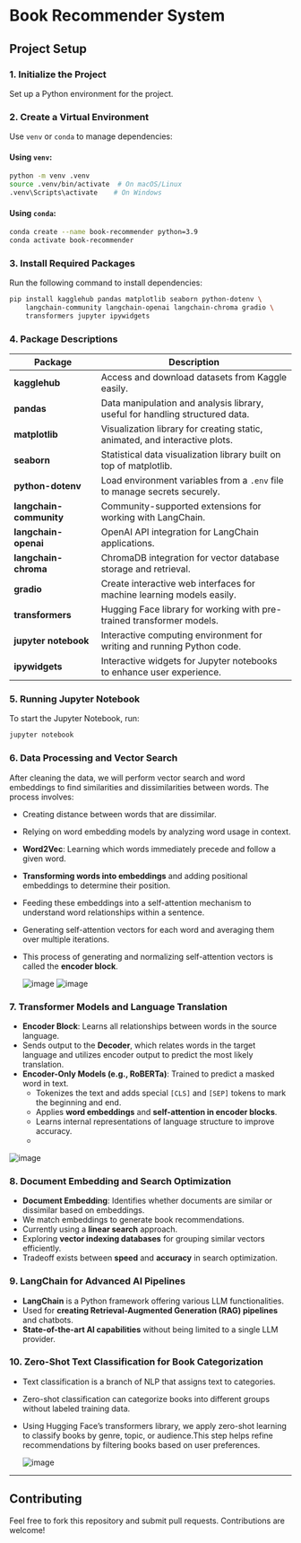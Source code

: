 # Book Recommender System

## Project Setup

### 1. Initialize the Project
Set up a Python environment for the project.

### 2. Create a Virtual Environment
Use `venv` or `conda` to manage dependencies:

#### Using `venv`:
```bash
python -m venv .venv
source .venv/bin/activate  # On macOS/Linux
.venv\Scripts\activate    # On Windows
```

#### Using `conda`:
```bash
conda create --name book-recommender python=3.9
conda activate book-recommender
```

### 3. Install Required Packages
Run the following command to install dependencies:
```bash
pip install kagglehub pandas matplotlib seaborn python-dotenv \
    langchain-community langchain-openai langchain-chroma gradio \
    transformers jupyter ipywidgets
```

### 4. Package Descriptions
| Package              | Description |
|----------------------|-------------|
| **kagglehub**        | Access and download datasets from Kaggle easily. |
| **pandas**           | Data manipulation and analysis library, useful for handling structured data. |
| **matplotlib**       | Visualization library for creating static, animated, and interactive plots. |
| **seaborn**          | Statistical data visualization library built on top of matplotlib. |
| **python-dotenv**    | Load environment variables from a `.env` file to manage secrets securely. |
| **langchain-community** | Community-supported extensions for working with LangChain. |
| **langchain-openai** | OpenAI API integration for LangChain applications. |
| **langchain-chroma** | ChromaDB integration for vector database storage and retrieval. |
| **gradio**           | Create interactive web interfaces for machine learning models easily. |
| **transformers**     | Hugging Face library for working with pre-trained transformer models. |
| **jupyter notebook** | Interactive computing environment for writing and running Python code. |
| **ipywidgets**       | Interactive widgets for Jupyter notebooks to enhance user experience. |

### 5. Running Jupyter Notebook
To start the Jupyter Notebook, run:
```bash
jupyter notebook
```

### 6. Data Processing and Vector Search
After cleaning the data, we will perform vector search and word embeddings to find similarities and dissimilarities between words. The process involves:
- Creating distance between words that are dissimilar.
- Relying on word embedding models by analyzing word usage in context.
- **Word2Vec**: Learning which words immediately precede and follow a given word.
- **Transforming words into embeddings** and adding positional embeddings to determine their position.
- Feeding these embeddings into a self-attention mechanism to understand word relationships within a sentence.
- Generating self-attention vectors for each word and averaging them over multiple iterations.
- This process of generating and normalizing self-attention vectors is called the **encoder block**.

  ![image](https://github.com/user-attachments/assets/63746ddf-203d-4c4c-932c-6bb05876adb8)
  ![image](https://github.com/user-attachments/assets/68e52662-ca2b-4b68-b47b-21b7e244cb0c)

### 7. Transformer Models and Language Translation
- **Encoder Block**: Learns all relationships between words in the source language.
- Sends output to the **Decoder**, which relates words in the target language and utilizes encoder output to predict the most likely translation.
- **Encoder-Only Models (e.g., RoBERTa)**: Trained to predict a masked word in text.
  - Tokenizes the text and adds special `[CLS]` and `[SEP]` tokens to mark the beginning and end.
  - Applies **word embeddings** and **self-attention in encoder blocks**.
  - Learns internal representations of language structure to improve accuracy.
  - 
![image](https://github.com/user-attachments/assets/97d3c29b-5402-4e76-a032-22f783e7c548)

### 8. Document Embedding and Search Optimization
- **Document Embedding**: Identifies whether documents are similar or dissimilar based on embeddings.
- We match embeddings to generate book recommendations.
- Currently using a **linear search** approach.
- Exploring **vector indexing databases** for grouping similar vectors efficiently.
- Tradeoff exists between **speed** and **accuracy** in search optimization.

### 9. LangChain for Advanced AI Pipelines
- **LangChain** is a Python framework offering various LLM functionalities.
- Used for **creating Retrieval-Augmented Generation (RAG) pipelines** and chatbots.
- **State-of-the-art AI capabilities** without being limited to a single LLM provider.

### 10. Zero-Shot Text Classification for Book Categorization
- Text classification is a branch of NLP that assigns text to categories.
- Zero-shot classification can categorize books into different groups without labeled training 
  data.
- Using Hugging Face’s transformers library, we apply zero-shot learning to classify books by 
  genre, topic, or audience.This step helps refine recommendations by filtering books based on   user preferences.
  
  ![image](https://github.com/user-attachments/assets/2b50e6f9-6cb3-41d4-bac0-23f4a8540e85)



---

## Contributing
Feel free to fork this repository and submit pull requests. Contributions are welcome!




